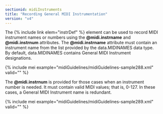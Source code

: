 ```yaml
---
sectionid: midiInstruments
title: "Recording General MIDI Instrumentation"
version: "v4"
---
```


The {% include link elem="instrDef" %} element can be used to record MIDI instrument names or numbers using the **@midi.instrname** and **@midi.instrnum** attributes. The **@midi.instrname** attribute must contain an instrument name from the list provided by the data.MIDINAMES data type. By default, data.MIDINAMES contains General MIDI Instrument designations.

{% include mei example="midiGuidelines/midiGuidelines-sample288.xml" valid="" %}

The **@midi.instrnum** is provided for those cases when an instrument number is needed. It must contain valid MIDI values; that is, 0-127. In these cases, a General MIDI Instrument name is redundant.

{% include mei example="midiGuidelines/midiGuidelines-sample289.xml" valid="" %}
